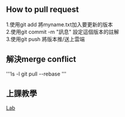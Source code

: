 ## How to pull request
1.使用git add <file> 將myname.txt加入要更新的版本  
2.使用git commit -m "訊息" 設定這個版本的註解  
3.使用git push 將版本推/送上雲端  

## 解決merge conflict
'''ls -l
git pull --rebase
'''

## 上課教學
[Lab](https://drive.google.com/file/d/1VbJf0k_hWzUK0Pw-tUSgQfn0Gb2w3_cm/view)
